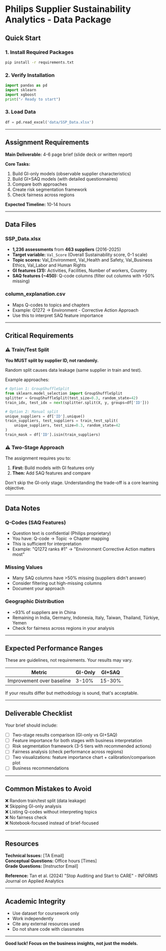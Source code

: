 # Philips Supplier Sustainability Analytics - Data Package

## Quick Start

### 1. Install Required Packages
```bash
pip install -r requirements.txt
```

### 2. Verify Installation
```python
import pandas as pd
import sklearn
import xgboost
print("✓ Ready to start")
```

### 3. Load Data
```python
df = pd.read_excel('data/SSP_Data.xlsx')
```

---

## Assignment Requirements

**Main Deliverable:** 4-6 page brief (slide deck or written report)

**Core Tasks:**
1. Build GI-only models (observable supplier characteristics)
2. Build GI+SAQ models (with detailed questionnaires)
3. Compare both approaches
4. Create risk segmentation framework
5. Check fairness across regions

**Expected Timeline:** 10-14 hours

---

## Data Files

### SSP_Data.xlsx
- **1,236 assessments** from **463 suppliers** (2016-2025)
- **Target variable:** `Val_Score` (Overall Sustainability score, 0-1 scale)
- **Topic scores:** Val_Environment, Val_Health and Safety, Val_Business Ethics, Val_Labor and Human Rights
- **GI features (31):** Activities, Facilities, Number of workers, Country
- **SAQ features (~450):** Q-code columns (filter out columns with >50% missing)

### column_explanation.csv
- Maps Q-codes to topics and chapters
- Example: Q1272 → Environment - Corrective Action Approach
- Use this to interpret SAQ feature importance

---

## Critical Requirements

### ⚠️ Train/Test Split
**You MUST split by supplier ID, not randomly.**

Random split causes data leakage (same supplier in train and test).

Example approaches:
```python
# Option 1: GroupShuffleSplit
from sklearn.model_selection import GroupShuffleSplit
splitter = GroupShuffleSplit(test_size=0.3, random_state=42)
train_idx, test_idx = next(splitter.split(X, y, groups=df['ID']))

# Option 2: Manual split
unique_suppliers = df['ID'].unique()
train_suppliers, test_suppliers = train_test_split(
    unique_suppliers, test_size=0.3, random_state=42
)
train_mask = df['ID'].isin(train_suppliers)
```

### ⚠️ Two-Stage Approach
The assignment requires you to:
1. **First:** Build models with GI features only
2. **Then:** Add SAQ features and compare

Don't skip the GI-only stage. Understanding the trade-off is a core learning objective.

---

## Data Notes

### Q-Codes (SAQ Features)
- Question text is confidential (Philips proprietary)
- You have: Q-code → Topic → Chapter mapping
- This is sufficient for interpretation
- Example: "Q1272 ranks #1" → "Environment Corrective Action matters most"

### Missing Values
- Many SAQ columns have >50% missing (suppliers didn't answer)
- Consider filtering out high-missing columns
- Document your approach

### Geographic Distribution
- ~93% of suppliers are in China
- Remaining in India, Germany, Indonesia, Italy, Taiwan, Thailand, Türkiye, Yemen
- Check for fairness across regions in your analysis

---

## Expected Performance Ranges

These are guidelines, not requirements. Your results may vary.

| Metric                    | GI-Only | GI+SAQ | 
|---------------------------|---------|--------|
| Improvement over baseline | 3-10%   | 15-30% |

If your results differ but methodology is sound, that's acceptable.

---

## Deliverable Checklist

Your brief should include:

- [ ] Two-stage results comparison (GI-only vs GI+SAQ)
- [ ] Feature importance for both stages with business interpretation
- [ ] Risk segmentation framework (3-5 tiers with recommended actions)
- [ ] Fairness analysis (check performance across regions)
- [ ] Two visualizations: feature importance chart + calibration/comparison plot
- [ ] Business recommendations

---

## Common Mistakes to Avoid

❌ Random train/test split (data leakage)  
❌ Skipping GI-only analysis  
❌ Listing Q-codes without interpreting topics  
❌ No fairness check  
❌ Notebook-focused instead of brief-focused  

---

## Resources

**Technical Issues:** [TA Email]  
**Conceptual Questions:** Office hours [Times]  
**Grade Questions:** [Instructor Email]

**Reference:** Tan et al. (2024) "Stop Auditing and Start to CARE" - INFORMS Journal on Applied Analytics

---

## Academic Integrity

- Use dataset for coursework only
- Work independently
- Cite any external resources used
- Do not share code with classmates

---

**Good luck! Focus on the business insights, not just the models.**
